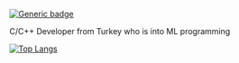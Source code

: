

[![Generic badge](https://img.shields.io/badge/42-ECOLE-<COLOR>.svg)](https://42kocaeli.com.tr/)

 C/C++ Developer from Turkey who is into ML programming 


[![Top Langs](https://github-readme-stats.vercel.app/api/top-langs/?username=erdogancayir&layout=compact)](https://github.com/anuraghazra/github-readme-stats)
